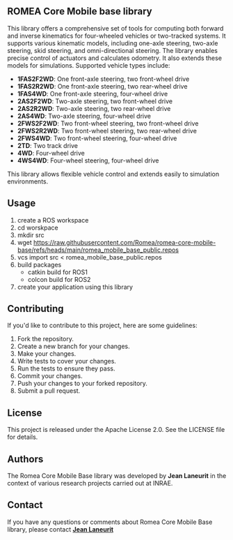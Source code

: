 ## ROMEA Core Mobile base library

This library offers a comprehensive set of tools for computing both forward and inverse kinematics for four-wheeled vehicles or two-tracked systems. It supports various kinematic models, including one-axle steering, two-axle steering, skid steering, and omni-directional steering. The library enables precise control of actuators and calculates odometry. It also extends these models for simulations. Supported vehicle types include:
- **1FAS2F2WD**: One front-axle steering, two front-wheel drive
- **1FAS2R2WD**: One front-axle steering, two rear-wheel drive
- **1FAS4WD**: One front-axle steering, four-wheel drive
- **2AS2F2WD**: Two-axle steering, two front-wheel drive
- **2AS2R2WD**: Two-axle steering, two rear-wheel drive
- **2AS4WD**: Two-axle steering, four-wheel drive
- **2FWS2F2WD**: Two front-wheel steering, two front-wheel drive
- **2FWS2R2WD**: Two front-wheel steering, two rear-wheel drive
- **2FWS4WD**: Two front-wheel steering, four-wheel drive
- **2TD**: Two track drive
- **4WD**: Four-wheel drive
- **4WS4WD**: Four-wheel steering, four-wheel drive

This library allows flexible vehicle control and extends easily to simulation environments.

## **Usage**

1. create a ROS workspace
2. cd worskpace
3. mkdir src
4. wget https://raw.githubusercontent.com/Romea/romea-core-mobile-base/refs/heads/main/romea_mobile_base_public.repos
5. vcs import src < romea_mobile_base_public.repos
6. build packages
   - catkin build for ROS1
   - colcon build for ROS2
7. create your application using this library

## **Contributing**

If you'd like to contribute to this project, here are some guidelines:

1. Fork the repository.
2. Create a new branch for your changes.
3. Make your changes.
4. Write tests to cover your changes.
5. Run the tests to ensure they pass.
6. Commit your changes.
7. Push your changes to your forked repository.
8. Submit a pull request.

## **License**

This project is released under the Apache License 2.0. See the LICENSE file for details.

## **Authors**

The Romea Core Mobile Base library was developed by **Jean Laneurit** in the context of various research projects carried out at INRAE.

## **Contact**

If you have any questions or comments about Romea Core Mobile Base library, please contact **[Jean Laneurit](mailto:jean.laneurit@inrae.fr)** 
